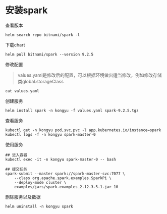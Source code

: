 # 安装spark

查看版本

```
helm search repo bitnami/spark -l
```

下载chart

```
helm pull bitnami/spark --version 9.2.5
```

修改配置

> values.yaml是修改后的配置，可以根据环境做出适当修改，例如修改存储类global.storageClass

```
cat values.yaml
```

创建服务

```shell
helm install spark -n kongyu -f values.yaml spark-9.2.5.tgz
```

查看服务

```
kubectl get -n kongyu pod,svc,pvc -l app.kubernetes.io/instance=spark
kubectl logs -f -n kongyu spark-master-0
```

使用服务

```
## 进入容器
kubectl exec -it -n kongyu spark-master-0 -- bash

## 提交任务
spark-submit --master spark://spark-master-svc:7077 \
    --class org.apache.spark.examples.SparkPi \
    --deploy-mode cluster \
    examples/jars/spark-examples_2.12-3.5.1.jar 10
```

删除服务以及数据

```
helm uninstall -n kongyu spark
```

